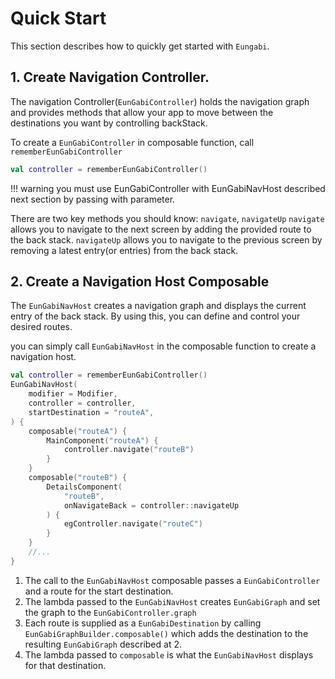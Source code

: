 # Quick Start
This section describes how to quickly get started with `Eungabi`. 

## 1. Create Navigation Controller.
The navigation Controller(`EunGabiController`) holds the navigation graph and provides methods that allow your app to move between the destinations you want by controlling backStack.

To create a `EunGabiController` in composable function, call `rememberEunGabiController`

```kotlin
val controller = rememberEunGabiController()
```

!!! warning
    you must use EunGabiController with EunGabiNavHost described next section by passing with parameter.

There are two key methods you should know: `navigate`, `navigateUp`
`navigate` allows you to navigate to the next screen by adding the provided route to the back stack.
`navigateUp` allows you to navigate to the previous screen by removing a latest entry(or entries) from the back stack.

## 2. Create a Navigation Host Composable
The `EunGabiNavHost` creates a navigation graph and displays the current entry of the back stack.
By using this, you can define and control your desired routes.

you can simply call `EunGabiNavHost` in the composable function to create a navigation host.
```kotlin
val controller = rememberEunGabiController()
EunGabiNavHost(
	modifier = Modifier,
	controller = controller,
	startDestination = "routeA",
) {
	composable("routeA") {
	    MainComponent("routeA") {
	        controller.navigate("routeB")
	    }
	}
	composable("routeB") {
	    DetailsComponent(
	        "routeB",
	        onNavigateBack = controller::navigateUp
	    ) {
	        egController.navigate("routeC")
	    }
	}
	//...
}
```
1. The call to the `EunGabiNavHost` composable passes a `EunGabiController` and a route for the start destination.
2. The lambda passed to the `EunGabiNavHost` creates `EunGabiGraph` and set the graph to the `EunGabiController.graph`
3. Each route is supplied as a `EunGabiDestination` by calling `EunGabiGraphBuilder.composable()` which adds the destination to the resulting `EunGabiGraph` described at 2.
4. The lambda passed to `composable` is what the `EunGabiNavHost` displays for that destination.


